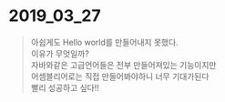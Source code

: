 # 2019_03_27  
> 아쉽게도 Hello world를 만들어내지 못했다.  
> 이유가 무엇일까?  
> 자바와같은 고급언어들은 전부 만들어져있는 기능이지만  
> 어셈블리어로는 직접 만들어봐야하니 너무 기대가된다  
> 빨리 성공하고 싶다!!
